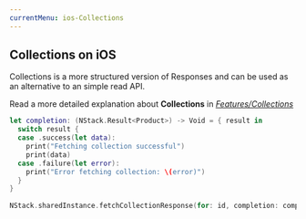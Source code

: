 ```yaml
---
currentMenu: ios-Collections
---
```


## Collections on iOS
Collections is a more structured version of Responses and can be used as an alternative to an simple read API.

Read a more detailed explanation about **Collections** in [*Features/Collections*](../../features/collections.html)

~~~~swift
let completion: (NStack.Result<Product>) -> Void = { result in
  switch result {
  case .success(let data):
    print("Fetching collection successful")
    print(data)
  case .failure(let error):
    print("Error fetching collection: \(error)")
  }
}
        
NStack.sharedInstance.fetchCollectionResponse(for: id, completion: completion)
~~~~

